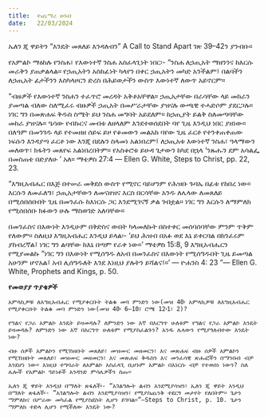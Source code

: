 ```yaml
---
title:  ተጨማሪ ሀሳብ
date:   22/03/2024
---
```


ኤለን ጂ ዋይትን “እንዴት መጸለይ እንዳለብን” A Call to Stand Apart ገጽ 39–42ን ያንብቡ።

የአምልኮ ማዕከሉ የንስሐ፣ የእውነተኛ ንስሐ አስፈላጊነት ነበር፡- “ንስሐ ለኃጢአት ማዘንንና ከእርሱ መራቅን ያጠቃልላል። የኃጢአትን አስከፊነት ካላየን በቀር ኃጢአትን መካድ አንችልም፤ በልባችን ለኃጢአት ፊታችንን እስካላዞርን ድረስ በሕይወታችን ውስጥ እውነተኛ ለውጥ አይኖርም።

“ብዙዎች የእውነተኛ ንስሐን ተፈጥሮ መረዳት አቅቶአቸዋል። ኃጢአታቸው በራሳቸው ላይ መከራን ያመጣል ብለው ስለሚፈሩ ብዙዎች ኃጢአት በመሥራታቸው ያዝናሉ ውጫዊ ተሓድሶም ያደርጋሉ። ነገር ግን በመጽሐፍ ቅዱስ ስሜት ይህ ንስሐ መግባት አይደለም። ከኃጢያት ይልቅ ስለመጣባቸው መከራ ያዝናሉ። ዔሳው የብኩርና መብቱ ለዘላለም እንደተወሰደበት ባየ ጊዜ እንዲህ ነበር ያዘነው። በለዓም በመንገዱ ላይ የተመዘዘ ሰይፍ ይዞ የቆመውን መልአክ ባየው ጊዜ ፈርቶ የተንቀጠቀጠው ነፍሱን እንዳያጣ ፈርቶ ነው እንጂ በደሉን ስላመነ አልነበረም፤ ለኃጢአቱ እውነተኛ ንስሐ፣ ዓላማውን መለወጥ፣ ክፋትን መጸየፍ አልነበረበትም። የአስቆሮቱ ይሁዳ ጌታውን ከካደ በኋላ ‘ንጹሑን ደም አሳልፌ በመስጠቴ በድያለሁ ’ አለ። ማቴዎስ 27:4 — Ellen G. White, Steps to Christ, pp. 22, 23.

“እግዚአብሔር በእጅ በተሠራ መቅደስ ውስጥ የሚኖር ባይሆንም የሕዝቡ ጉባኤ በፊቱ የከበረ ነው። እርሱን ለመፈለግ፣ ኃጢአታቸውን ለመናዘዝና እርስ በርሳቸው አንዱ ለሌላው ለመጸለይ በሚሰበሰቡበት ጊዜ በመንፈሱ ከእነርሱ ጋር እንደሚገናኝ ቃል ገብቷል። ነገር ግን እርሱን ለማምለክ የሚሰበሰቡ ክፉውን ሁሉ ማስወገድ አለባቸው።

በመንፈስና በእውነት እንዲሁም በቅድስና ውበት ካላመለኩት በስተቀር መሰባሰባቸው ምንም ጥቅም የለውም። ስለዚህ እግዚአብሔር እንዲህ ይላል፡- ‘ይህ ሕዝብ በአፉ ወደ እኔ ይቀርባል በከንፈሩም ያከብረኛል፤ ነገር ግን ልባቸው ከእኔ በጣም የራቀ ነው።’ ማቴዎስ 15:8, 9 እግዚአብሔርን የሚያመልኩ “ነገር ግን በእውነት የሚሰግዱ ለአብ በመንፈስና በእውነት የሚሰግዱበት ጊዜ ይመጣል አሁንም ሆኖአል፤ አብ ሊሰግዱለት እንደ እነዚህ ያሉትን ይሻልና፤።’ — ዮሐንስ 4: 23 ”— Ellen G. White, Prophets and Kings, p. 50.

**የመወያያ ጥያቄዎች**

`አምላኪዎቹ ለእግዚአብሔር የሚያቀርቡት ትልቁ መባ ምንድን ነው(መዝ 40፡ አምላኪዎቹ ለእግዚአብሔር የሚያቀርቡት ትልቁ መባ ምንድን ነው(መዝ 40፡ 6–10፤ ሮሜ 12፡1፣ 2)?`

`የግልና የጋራ አምልኮ እንዴት ይዛመዳሉ? ለምንድን ነው እኛ በእርግጥ ሁለቱም የግልና የጋራ አምልኮ እንዴት ይዛመዳሉ? ለምንድን ነው እኛ በእርግጥ ሁለቱም የሚያስፈልጉን? አንዱ ሌላውን የሚያጎለብተው እንዴት ነው?`

`ብዙ ሰዎች አምልኮን የሚገነዘቡት መጸለይ፣ መዝሙር መዘመርን፣ እና መጽሐፍ ብዙ ሰዎች አምልኮን የሚገነዘቡት መጸለይ፣ መዝሙር መዘመርን፣ እና መጽሐፍ ቅዱስን እና መንፈሳዊ ጽሑፎችን በማንበብ ብቻ እንደሆነ ነው። እነዚህ ተግባራት ለአምልኮ አስፈላጊ ቢሆኑም አምልኮ በእነርሱ ብቻ የተወሰነ ነውን? ስለ ሌሎች የአምልኮ ዓይነቶች አንዳንድ ምሳሌዎችን ስጡ።`

`ኤለን ጂ ዋይት እንዲህ በማለት ጽፋለች፡- “አገልግሎት ልብን እንደሚያሳዝን፣ ኤለን ጂ ዋይት እንዲህ በማለት ጽፋለች፡- “አገልግሎት ልብን እንደሚያሳዝን፣ የሚያስጨንቅ ተደርጎ መታየት የለበትም። ጌታን ማምለክና በሥራው መካፈል የሚያስደስት ሊሆን ይገባል።”—Steps to Christ, p. 10. ጌታን ማምለክ ተድላ ሊሆን የሚችለው እንዴት ነው?`